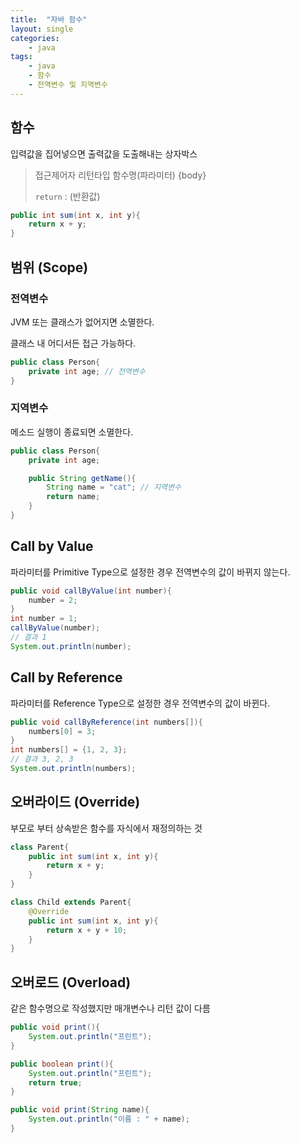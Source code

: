 ```yaml
---
title:  "자바 함수"
layout: single
categories:
    - java
tags:
    - java
    - 함수
    - 전역변수 및 지역변수
---
```


## 함수
입력값을 집어넣으면 출력값을 도출해내는 상자박스
> 접근제어자 리턴타입 함수명(파라미터) {body}
>
> `return` : (반환값)

```java
public int sum(int x, int y){
    return x + y; 
}
```

## 범위 (Scope)
### 전역변수
JVM 또는 클래스가 없어지면 소멸한다.

클래스 내 어디서든 접근 가능하다.
```java
public class Person{
    private int age; // 전역변수
}
```

### 지역변수
메소드 실행이 종료되면 소멸한다.
```java
public class Person{
    private int age;

    public String getName(){
        String name = "cat"; // 지역변수
        return name;
    }
}
```


## Call by Value
파라미터를 Primitive Type으로 설정한 경우 전역변수의 값이 바뀌지 않는다.

```java
public void callByValue(int number){
    number = 2;
}
int number = 1;
callByValue(number);
// 결과 1
System.out.println(number);
```

## Call by Reference
파라미터를 Reference Type으로 설정한 경우 전역변수의 값이 바뀐다.
```java
public void callByReference(int numbers[]){
    numbers[0] = 3;
}
int numbers[] = {1, 2, 3};
// 결과 3, 2, 3
System.out.println(numbers);
```

## 오버라이드 (Override)
부모로 부터 상속받은 함수를 자식에서 재정의하는 것
```java
class Parent{
    public int sum(int x, int y){
        return x + y;
    }
}

class Child extends Parent{
    @Override
    public int sum(int x, int y){
        return x + y + 10;
    }
}
```


## 오버로드 (Overload)
같은 함수명으로 작성했지만 매개변수나 리턴 값이 다름
```java
public void print(){
    System.out.println("프린트");
}

public boolean print(){
    System.out.println("프린트");
    return true;
}

public void print(String name){
    System.out.println("이름 : " + name);
}
```

